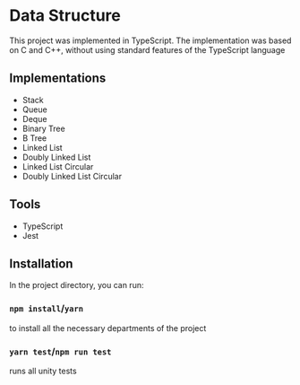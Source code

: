 # Data Structure

This project was implemented in TypeScript. The implementation was based on C and C++, without using standard features of the TypeScript language

## Implementations
* Stack
* Queue
* Deque
* Binary Tree
* B Tree
* Linked List
* Doubly Linked List
* Linked List Circular
* Doubly Linked List Circular

## Tools
  * TypeScript
  * Jest

## Installation
In the project directory, you can run:

### `npm install`/`yarn`

to install all the necessary departments of the project

### `yarn test`/`npm run test`

runs all unity tests
